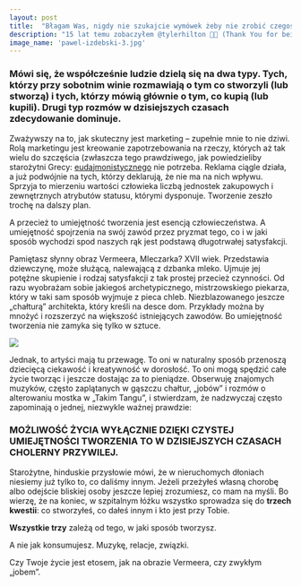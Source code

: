 ```yaml
---
layout: post
title:  "Błagam Was, nigdy nie szukajcie wymówek żeby nie zrobić czegoś czego pragniecie z całego serca."
description: "15 lat temu zobaczyłem @tylerhilton 🙏🏻 (Thank You for being an inspiration) w serialu #onetreehill i tego samego dnia wiedziałem co będę robił w życiu."
image_name: 'pawel-izdebski-3.jpg'
---
```


### Mówi się, że współcześnie ludzie dzielą się na dwa typy. Tych, którzy przy sobotnim winie rozmawiają o tym co stworzyli (lub stworzą) i tych, którzy mówią głównie o tym, co kupią (lub kupili). Drugi typ rozmów w dzisiejszych czasach zdecydowanie dominuje. 

Zważywszy na to, jak skuteczny jest marketing – zupełnie mnie to nie dziwi. Rolą marketingu jest kreowanie zapotrzebowania na rzeczy, których aż tak wielu do szczęścia (zwłaszcza tego prawdziwego, jak powiedzieliby starożytni Grecy: [eudajmonistycznego](https://pl.wikipedia.org/wiki/Eudajmonia)  nie potrzeba. Reklama ciągle działa, a już podwójnie na tych, którzy deklarują, że nie ma na nich wpływu. Sprzyja to mierzeniu wartości człowieka liczbą jednostek zakupowych i zewnętrznych atrybutów statusu, którymi dysponuje. Tworzenie zeszło trochę na dalszy plan.

A przecież to umiejętność tworzenia jest esencją człowieczeństwa. A umiejętność spojrzenia na swój zawód przez pryzmat tego, co i w jaki sposób wychodzi spod naszych rąk jest podstawą długotrwałej satysfakcji.

Pamiętasz słynny obraz Vermeera, Mleczarka? XVII wiek. Przedstawia dziewczynę, może służącą, nalewającą z dzbanka mleko. Ujmuje jej potężne skupienie i rodzaj satysfakcji z tak prostej przecież czynności. Od razu wyobrażam sobie jakiegoś archetypicznego, mistrzowskiego piekarza, który w taki sam sposób wyjmuje z pieca chleb. Niezblazowanego jeszcze „chałturą” architekta, który kreśli na desce dom. Przykłady można by mnożyć i rozszerzyć na większość istniejących zawodów. Bo umiejętność tworzenia nie zamyka się tylko w sztuce.

<img src="http://www.wladekfoltynski.pl/wp-content/uploads/2016/10/people-called-phrenologists-thought-they-could-work-out-people%E2%80%99s-characters-from-little-bumps-on-their-skulls..png"/>

Jednak, to artyści mają tu przewagę. To oni w naturalny sposób przenoszą dziecięcą ciekawość i kreatywność w dorosłość. To oni mogą spędzić całe życie tworząc i jeszcze dostając za to pieniądze. Obserwuję znajomych muzyków, często zaplątanych w gąszczu chałtur, „jobów” i rozmów o alterowaniu mostka w „Takim Tangu”, i stwierdzam, że nadzwyczaj często zapominają o jednej, niezwykle ważnej prawdzie:

### MOŻLIWOŚĆ ŻYCIA WYŁĄCZNIE DZIĘKI CZYSTEJ UMIEJĘTNOŚCI TWORZENIA TO W DZISIEJSZYCH CZASACH CHOLERNY PRZYWILEJ.

Starożytne, hinduskie przysłowie mówi, że w nieruchomych dłoniach niesiemy już tylko to, co daliśmy innym. Jeżeli przeżyłeś własną chorobę albo odejście bliskiej osoby jeszcze lepiej zrozumiesz, co mam na myśli. Bo wierzę, że na koniec, w szpitalnym łóżku wszystko sprowadza się do **trzech kwestii**: co stworzyłeś, co dałeś innym i kto jest przy Tobie.

**Wszystkie trzy** zależą od tego, w jaki sposób tworzysz.

A nie jak konsumujesz. Muzykę, relacje, związki.

Czy Twoje życie jest etosem, jak na obrazie Vermeera, czy zwykłym „jobem”.
